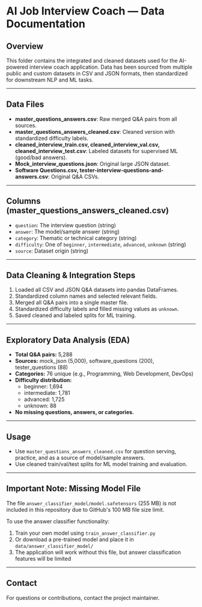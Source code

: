 # AI Job Interview Coach — Data Documentation

## Overview
This folder contains the integrated and cleaned datasets used for the AI-powered interview coach application. Data has been sourced from multiple public and custom datasets in CSV and JSON formats, then standardized for downstream NLP and ML tasks.

---

## Data Files
- **master_questions_answers.csv**: Raw merged Q&A pairs from all sources.
- **master_questions_answers_cleaned.csv**: Cleaned version with standardized difficulty labels.
- **cleaned_interview_train.csv, cleaned_interview_val.csv, cleaned_interview_test.csv**: Labeled datasets for supervised ML (good/bad answers).
- **Mock_interview_questions.json**: Original large JSON dataset.
- **Software Questions.csv, tester-interview-questions-and-answers.csv**: Original Q&A CSVs.

---

## Columns (master_questions_answers_cleaned.csv)
- `question`: The interview question (string)
- `answer`: The model/sample answer (string)
- `category`: Thematic or technical category (string)
- `difficulty`: One of `beginner`, `intermediate`, `advanced`, `unknown` (string)
- `source`: Dataset origin (string)

---

## Data Cleaning & Integration Steps
1. Loaded all CSV and JSON Q&A datasets into pandas DataFrames.
2. Standardized column names and selected relevant fields.
3. Merged all Q&A pairs into a single master file.
4. Standardized difficulty labels and filled missing values as `unknown`.
5. Saved cleaned and labeled splits for ML training.

---

## Exploratory Data Analysis (EDA)
- **Total Q&A pairs:** 5,288
- **Sources:** mock_json (5,000), software_questions (200), tester_questions (88)
- **Categories:** 76 unique (e.g., Programming, Web Development, DevOps)
- **Difficulty distribution:**
    - beginner: 1,694
    - intermediate: 1,781
    - advanced: 1,725
    - unknown: 88
- **No missing questions, answers, or categories.**

---

## Usage
- Use `master_questions_answers_cleaned.csv` for question serving, practice, and as a source of model/sample answers.
- Use cleaned train/val/test splits for ML model training and evaluation.

---

## Important Note: Missing Model File

The file `answer_classifier_model/model.safetensors` (255 MB) is not included in this repository due to GitHub's 100 MB file size limit.

To use the answer classifier functionality:
1. Train your own model using `train_answer_classifier.py`
2. Or download a pre-trained model and place it in `data/answer_classifier_model/`
3. The application will work without this file, but answer classification features will be limited

---

## Contact
For questions or contributions, contact the project maintainer.
